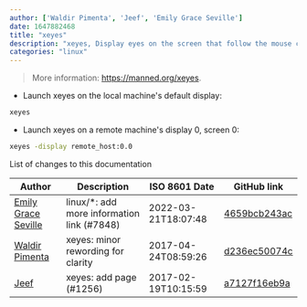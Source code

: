 ```yaml
---
author: ['Waldir Pimenta', 'Jeef', 'Emily Grace Seville']
date: 1647882468
title: "xeyes"
description: "xeyes, Display eyes on the screen that follow the mouse cursor."
categories: "linux"
---
```

> More information: <https://manned.org/xeyes>.

- Launch xeyes on the local machine's default display:

```bash
xeyes
```

- Launch xeyes on a remote machine's display 0, screen 0:

```bash
xeyes -display remote_host:0.0
```
List of changes to this documentation


Author | Description | ISO 8601 Date | GitHub link
------|-----|-----|-----
[Emily Grace Seville](mailto:emilyseville7cf@gmail.com) | linux/*: add more information link (#7848) | 2022-03-21T18:07:48 | [4659bcb243ac](https://github.com/tldr-pages/tldr/commit/4659bcb243ac572c9e0c95117097801f1e62bda4)
[Waldir Pimenta](mailto:waldyrious@gmail.com) | xeyes: minor rewording for clarity | 2017-04-24T08:59:26 | [d236ec50074c](https://github.com/tldr-pages/tldr/commit/d236ec50074cc249c12f6ec4b668fbac73ca978d)
[Jeef](mailto:jeeftor@users.noreply.github.com) | xeyes: add page (#1256) | 2017-02-19T10:15:59 | [a7127f16eb9a](https://github.com/tldr-pages/tldr/commit/a7127f16eb9a40808b515330b6d4640c68eafed5)

